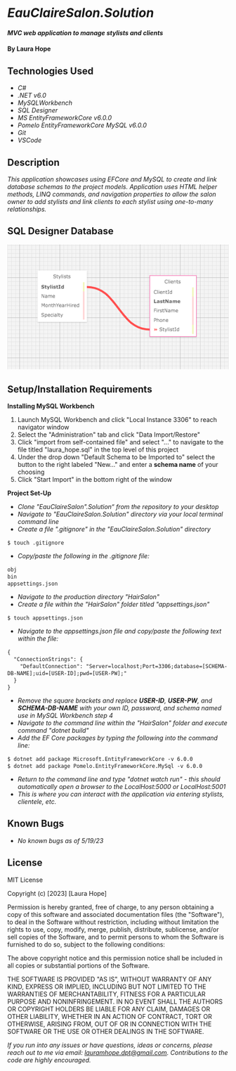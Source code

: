 # _EauClaireSalon.Solution_

#### _MVC web application to manage stylists and clients_

#### By **Laura Hope**

## Technologies Used

* _C#_
* _.NET v6.0_
* _MySQLWorkbench_
* _SQL Designer_
* _MS EntityFrameworkCore v6.0.0_
* _Pomelo EntityFrameworkCore MySQL v6.0.0_
* _Git_
* _VSCode_

## Description

_This application showcases using EFCore and MySQL to create and link database schemas to the project models. Application uses HTML helper methods, LINQ commands, and navigation properties to allow the salon owner to add stylists and link clients to each stylist using one-to-many relationships._

## SQL Designer Database

![Stylist/Client](stylistclientrelationship.png)


## Setup/Installation Requirements

**Installing MySQL Workbench**
1. Launch MySQL Workbench and click "Local Instance 3306" to reach navigator window
2. Select the "Administration" tab and click "Data Import/Restore"
3. Click "import from self-contained file" and select "..." to navigate to the file titled "laura_hope.sql" in the top level of this project
4. Under the drop down "Default Schema to be Imported to" select the button to the right labeled "New..." and enter a **schema name** of your choosing
5. Click "Start Import" in the bottom right of the window

**Project Set-Up**
* _Clone "EauClaireSalon".Solution“ from the repository to your desktop_
* _Navigate to "EauClaireSalon.Solution" directory via your local terminal command line_
* _Create a file ".gitignore" in the "EauClaireSalon.Solution" directory_
```
$ touch .gitignore
```
* _Copy/paste the following in the .gitignore file:_
```
obj
bin
appsettings.json
```
* _Navigate to the production directory "HairSalon"_
* _Create a file within the "HairSalon" folder titled "appsettings.json"_
```
$ touch appsettings.json
```
* _Navigate to the appsettings.json file and copy/paste the following text within the file:_
```
{
  "ConnectionStrings": {
    "DefaultConnection": "Server=localhost;Port=3306;database=[SCHEMA-DB-NAME];uid=[USER-ID];pwd=[USER-PW];"
  }
}
```
* _Remove the square brackets and replace **USER-ID**, **USER-PW**, and **SCHEMA-DB-NAME** with your own ID, password, and schema named use in MySQL Workbench step 4_
* _Navigate to the command line within the "HairSalon" folder and execute command "dotnet build"_
* _Add the EF Core packages by typing the following into the command line:_
```
$ dotnet add package Microsoft.EntityFrameworkCore -v 6.0.0
$ dotnet add package Pomelo.EntityFrameworkCore.MySql -v 6.0.0
```
* _Return to the command line and type "dotnet watch run" - this should automatically open a browser to the LocalHost:5000 or LocalHost:5001_
* _This is where you can interact with the application via entering stylists, clientele, etc._

## Known Bugs

* _No known bugs as of 5/19/23_

## License

MIT License

Copyright (c) [2023] [Laura Hope]

Permission is hereby granted, free of charge, to any person obtaining a copy
of this software and associated documentation files (the "Software"), to deal
in the Software without restriction, including without limitation the rights
to use, copy, modify, merge, publish, distribute, sublicense, and/or sell
copies of the Software, and to permit persons to whom the Software is
furnished to do so, subject to the following conditions:

The above copyright notice and this permission notice shall be included in all
copies or substantial portions of the Software.

THE SOFTWARE IS PROVIDED "AS IS", WITHOUT WARRANTY OF ANY KIND, EXPRESS OR
IMPLIED, INCLUDING BUT NOT LIMITED TO THE WARRANTIES OF MERCHANTABILITY,
FITNESS FOR A PARTICULAR PURPOSE AND NONINFRINGEMENT. IN NO EVENT SHALL THE
AUTHORS OR COPYRIGHT HOLDERS BE LIABLE FOR ANY CLAIM, DAMAGES OR OTHER
LIABILITY, WHETHER IN AN ACTION OF CONTRACT, TORT OR OTHERWISE, ARISING FROM,
OUT OF OR IN CONNECTION WITH THE SOFTWARE OR THE USE OR OTHER DEALINGS IN THE
SOFTWARE.

_If you run into any issues or have questions, ideas or concerns, please reach out to me via email: lauramhope.dpt@gmail.com.  Contributions to the code are highly encouraged._